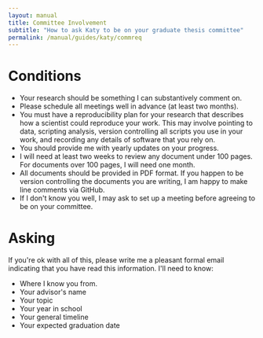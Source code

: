 ```yaml
---
layout: manual
title: Committee Involvement 
subtitle: "How to ask Katy to be on your graduate thesis committee"
permalink: /manual/guides/katy/commreq
---
```


# Conditions

- Your research should be something I can substantively comment on. 
- Please schedule all meetings well in advance (at least two months).
- You must have a reproducibility plan for your research that describes how a 
  scientist could reproduce your work. This may involve pointing to data, 
  scripting analysis, version controlling all scripts you use in your work, and 
  recording any details of software that you rely on.
- You should provide me with yearly updates on your progress.
- I will need at least two weeks to review any document under 100 pages. For 
  documents over 100 pages, I will need one month. 
- All documents should be provided in PDF format. If you happen to be version 
  controlling the documents you are writing, I am happy to make line comments 
  via GitHub.
- If I don't know you well, I may ask to set up a meeting before agreeing to be 
  on your committee.

# Asking

If you're ok with all of this, please write me a pleasant formal email indicating that you have read this 
information. I'll need to know:

- Where I know you from.
- Your advisor's name
- Your topic
- Your year in school
- Your general timeline
- Your expected graduation date

